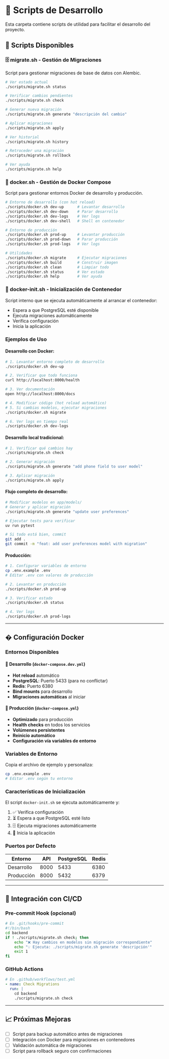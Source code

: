 # 🚀 Scripts de Desarrollo

Esta carpeta contiene scripts de utilidad para facilitar el desarrollo del proyecto.

## 📝 Scripts Disponibles

### 🗄️ migrate.sh - Gestión de Migraciones
Script para gestionar migraciones de base de datos con Alembic.

```bash
# Ver estado actual
./scripts/migrate.sh status

# Verificar cambios pendientes
./scripts/migrate.sh check

# Generar nueva migración
./scripts/migrate.sh generate "descripción del cambio"

# Aplicar migraciones
./scripts/migrate.sh apply

# Ver historial
./scripts/migrate.sh history

# Retroceder una migración
./scripts/migrate.sh rollback

# Ver ayuda
./scripts/migrate.sh help
```

### 🐳 docker.sh - Gestión de Docker Compose
Script para gestionar entornos Docker de desarrollo y producción.

```bash
# Entorno de desarrollo (con hot reload)
./scripts/docker.sh dev-up      # Levantar desarrollo
./scripts/docker.sh dev-down    # Parar desarrollo
./scripts/docker.sh dev-logs    # Ver logs
./scripts/docker.sh dev-shell   # Shell en contenedor

# Entorno de producción
./scripts/docker.sh prod-up     # Levantar producción
./scripts/docker.sh prod-down   # Parar producción
./scripts/docker.sh prod-logs   # Ver logs

# Utilidades
./scripts/docker.sh migrate     # Ejecutar migraciones
./scripts/docker.sh build       # Construir imagen
./scripts/docker.sh clean       # Limpiar todo
./scripts/docker.sh status      # Ver estado
./scripts/docker.sh help        # Ver ayuda
```

### 🔧 docker-init.sh - Inicialización de Contenedor
Script interno que se ejecuta automáticamente al arrancar el contenedor:
- Espera a que PostgreSQL esté disponible
- Ejecuta migraciones automáticamente
- Verifica configuración
- Inicia la aplicación

### Ejemplos de Uso

#### Desarrollo con Docker:
```bash
# 1. Levantar entorno completo de desarrollo
./scripts/docker.sh dev-up

# 2. Verificar que todo funciona
curl http://localhost:8000/health

# 3. Ver documentación
open http://localhost:8000/docs

# 4. Modificar código (hot reload automático)
# 5. Si cambias modelos, ejecutar migraciones
./scripts/docker.sh migrate

# 6. Ver logs en tiempo real
./scripts/docker.sh dev-logs
```

#### Desarrollo local tradicional:
```bash
# 1. Verificar qué cambios hay
./scripts/migrate.sh check

# 2. Generar migración
./scripts/migrate.sh generate "add phone field to user model"

# 3. Aplicar migración
./scripts/migrate.sh apply
```

#### Flujo completo de desarrollo:
```bash
# Modificar modelos en app/models/
# Generar y aplicar migración
./scripts/migrate.sh generate "update user preferences"

# Ejecutar tests para verificar
uv run pytest

# Si todo está bien, commit
git add .
git commit -m "feat: add user preferences model with migration"
```

#### Producción:
```bash
# 1. Configurar variables de entorno
cp .env.example .env
# Editar .env con valores de producción

# 2. Levantar en producción
./scripts/docker.sh prod-up

# 3. Verificar estado
./scripts/docker.sh status

# 4. Ver logs
./scripts/docker.sh prod-logs
```

---

## � Configuración Docker

### Entornos Disponibles

#### 🔧 Desarrollo (`docker-compose.dev.yml`)
- **Hot reload** automático
- **PostgreSQL**: Puerto 5433 (para no conflictar)
- **Redis**: Puerto 6380
- **Bind mounts** para desarrollo
- **Migraciones automáticas** al iniciar

#### 🚀 Producción (`docker-compose.yml`)
- **Optimizado** para producción
- **Health checks** en todos los servicios
- **Volúmenes persistentes**
- **Reinicio automático**
- **Configuración vía variables de entorno**

### Variables de Entorno

Copia el archivo de ejemplo y personaliza:
```bash
cp .env.example .env
# Editar .env según tu entorno
```

### Características de Inicialización

El script `docker-init.sh` se ejecuta automáticamente y:
1. ✅ Verifica configuración
2. ⏳ Espera a que PostgreSQL esté listo
3. 🗄️ Ejecuta migraciones automáticamente
4. 🚀 Inicia la aplicación

### Puertos por Defecto

| Entorno | API | PostgreSQL | Redis |
|---------|-----|------------|-------|
| Desarrollo | 8000 | 5433 | 6380 |
| Producción | 8000 | 5432 | 6379 |

---

## 🔄 Integración con CI/CD

### Pre-commit Hook (opcional)
```bash
# En .git/hooks/pre-commit
#!/bin/bash
cd backend
if ! ./scripts/migrate.sh check; then
    echo "❌ Hay cambios en modelos sin migración correspondiente"
    echo "💡 Ejecuta: ./scripts/migrate.sh generate 'descripción'"
    exit 1
fi
```

### GitHub Actions
```yaml
# En .github/workflows/test.yml
- name: Check Migrations
  run: |
    cd backend
    ./scripts/migrate.sh check
```

---

## 📈 Próximas Mejoras

- [ ] Script para backup automático antes de migraciones
- [ ] Integración con Docker para migraciones en contenedores
- [ ] Validación automática de migraciones
- [ ] Script para rollback seguro con confirmaciones

